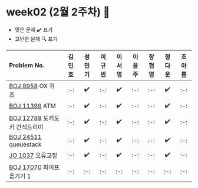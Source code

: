 
# week02 (2월 2주차) :pencil:

- 맞은 문제 :heavy_check_mark: 표기
- 고민한 문제 :mag: 표기



|Problem No.|김민호|성민기|이규빈|이서영|이윤주|장현영|정다운|조아름|
|:---------------------------|:-----:|:-----:|:-----:|:-----:|:-----:|:-----:|:-----:|:-----:|
|[BOJ 8958](https://www.acmicpc.net/problem/8958) OX 퀴즈|:-:|:heavy_check_mark:|:-:|:heavy_check_mark:|:-:|:-:|:heavy_check_mark:|:-:|
|[BOJ 11399](https://www.acmicpc.net/problem/11399) ATM|:-:|:heavy_check_mark:|:-:|:heavy_check_mark:|:-:|:-:|:heavy_check_mark:|:-:|
|[BOJ 12789](https://www.acmicpc.net/problem/12789) 도키도키 간식드리미|:-:|:heavy_check_mark:|:-:|:heavy_check_mark:|:-:|:-:|:heavy_check_mark:|:-:|
|[BOJ 24511](https://www.acmicpc.net/problem/24511) queuestack|:-:|:heavy_check_mark:|:-:|:heavy_check_mark:|:-:|:-:|:heavy_check_mark:|:-:|
|[JO 1037](https://www.jungol.co.kr/problem/1037) 오류교정|:-:|:heavy_check_mark:|:-:|:heavy_check_mark:|:-:|:-:|:heavy_check_mark:|:-:|
|[BOJ 17070](https://www.acmicpc.net/problem/17070) 파이프 옮기기 1|:-:|:-:|:-:|:-:|:-:|:-:|:-:|:-:|
